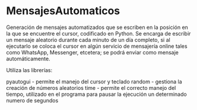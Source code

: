 # MensajesAutomaticos
Generación de mensajes automatizados que se escriben en la posición en la que se encuentre el cursor, codificado en Python.
Se encarga de escribir un mensaje aleatorio durante cada minuto de un día completo, si al ejecutarlo se coloca el cursor en algún servicio de mensajería online tales como WhatsApp, Messenger, etcetera; se podrá enviar como mensaje automáticamente.

Utiliza las librerías:

pyautogui - permite el manejo del cursor y teclado
random - gestiona la creación de números aleatorios
time - permite el correcto manejo del tiempo, utilizado en el programa para pausar la ejecución un determinado numero de segundos
